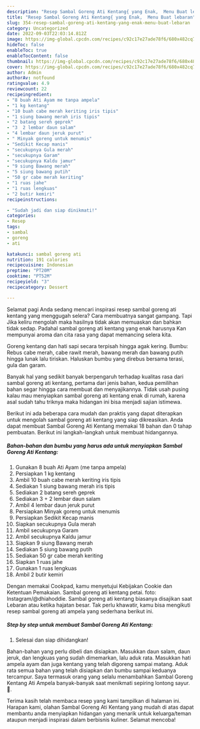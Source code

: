 ```yaml
---
description: "Resep Sambal Goreng Ati Kentang{ yang Enak,  Menu Buat lebaran"
title: "Resep Sambal Goreng Ati Kentang{ yang Enak,  Menu Buat lebaran"
slug: 354-resep-sambal-goreng-ati-kentang-yang-enak-menu-buat-lebaran
category: Uncategorized
date: 2022-09-03T22:03:14.812Z
image: https://img-global.cpcdn.com/recipes/c92c17e27ade78f6/680x482cq70/sambal-goreng-ati-kentang-foto-resep-utama.jpg
hideToc: false
enableToc: true
enableTocContent: false
thumbnail: https://img-global.cpcdn.com/recipes/c92c17e27ade78f6/680x482cq70/sambal-goreng-ati-kentang-foto-resep-utama.jpg
cover: https://img-global.cpcdn.com/recipes/c92c17e27ade78f6/680x482cq70/sambal-goreng-ati-kentang-foto-resep-utama.jpg
author: Admin
authorAv: notfound
ratingvalue: 4.9
reviewcount: 22
recipeingredient:
- "8 buah Ati Ayam me tanpa ampela"
- "1 kg kentang"
- "10 buah cabe merah keriting iris tipis"
- "1 siung bawang merah iris tipis"
- "2 batang sereh geprek"
- "3  2 lembar daun salam"
- "4 lembar daun jeruk purut"
- " Minyak goreng untuk menumis"
- "Sedikit Kecap manis"
- "secukupnya Gula merah"
- "secukupnya Garam"
- "secukupnya Kaldu jamur"
- "9 siung Bawang merah"
- "5 siung bawang putih"
- "50 gr cabe merah keriting"
- "1 ruas jahe"
- "1 ruas lengkuas"
- "2 butir kemiri"
recipeinstructions:

- "Sudah jadi dan siap dinikmati!"
categories:
- Resep
tags:
- sambal
- goreng
- ati

katakunci: sambal goreng ati 
nutrition: 191 calories
recipecuisine: Indonesian
preptime: "PT20M"
cooktime: "PT52M"
recipeyield: "3"
recipecategory: Dessert

---
```



Selamat pagi Anda sedang mencari inspirasi resep sambal goreng ati kentang yang menggugah selera? Cara membuatnya sangat gampang. Tapi Jika keliru mengolah maka hasilnya tidak akan memuaskan dan bahkan tidak sedap. Padahal sambal goreng ati kentang yang enak harusnya Kan mempunyai aroma dan cita rasa yang dapat memancing selera kita.


Goreng kentang dan hati sapi secara terpisah hingga agak kering. Bumbu: Rebus cabe merah, cabe rawit merah, bawang merah dan bawang putih hingga lunak lalu tiriskan. Haluskan bumbu yang direbus bersama terasi, gula dan garam.

Banyak hal yang sedikit banyak berpengaruh terhadap kualitas rasa dari sambal goreng ati kentang, pertama dari jenis bahan, kedua pemilihan bahan segar hingga cara membuat dan menyajikannya. Tidak usah pusing kalau mau menyiapkan sambal goreng ati kentang enak di rumah, karena asal sudah tahu triknya maka hidangan ini bisa menjadi sajian istimewa.


Berikut ini ada beberapa cara mudah dan praktis yang dapat diterapkan untuk mengolah sambal goreng ati kentang yang siap dikreasikan. Anda dapat membuat Sambal Goreng Ati Kentang memakai 18 bahan dan 0 tahap pembuatan. Berikut ini langkah-langkah untuk membuat hidangannya.

<!--inarticleads1-->

##### Bahan-bahan dan bumbu yang harus ada untuk menyiapkan Sambal Goreng Ati Kentang:

1. Gunakan 8 buah Ati Ayam (me tanpa ampela)
1. Persiapkan 1 kg kentang
1. Ambil 10 buah cabe merah keriting iris tipis
1. Sediakan 1 siung bawang merah iris tipis
1. Sediakan 2 batang sereh geprek
1. Sediakan 3 + 2 lembar daun salam
1. Ambil 4 lembar daun jeruk purut
1. Persiapkan  Minyak goreng untuk menumis
1. Persiapkan Sedikit Kecap manis
1. Siapkan secukupnya Gula merah
1. Ambil secukupnya Garam
1. Ambil secukupnya Kaldu jamur
1. Siapkan 9 siung Bawang merah
1. Sediakan 5 siung bawang putih
1. Sediakan 50 gr cabe merah keriting
1. Siapkan 1 ruas jahe
1. Gunakan 1 ruas lengkuas
1. Ambil 2 butir kemiri


Dengan memakai Cookpad, kamu menyetujui Kebijakan Cookie dan Ketentuan Pemakaian. Sambal goreng ati kentang petai. foto: Instagram/@dhiahoddie. Sambal goreng ati kentang biasanya disajikan saat Lebaran atau ketika hajatan besar. Tak perlu khawatir, kamu bisa mengikuti resep sambal goreng ati ampela yang sederhana berikut ini. 

<!--inarticleads2-->

##### Step by step untuk membuat Sambal Goreng Ati Kentang:


1. Selesai dan siap dihidangkan!

Bahan-bahan yang perlu dibeli dan disiapkan. Masukkan daun salam, daun jeruk, dan lengkuas yang sudah dimemarkan, lalu aduk rata. Masukkan hati ampela ayam dan juga kentang yang telah digoreng sampai matang. Aduk rata semua bahan yang telah disiapkan dan bumbu sampai keduanya tercampur. Saya termasuk orang yang selalu menambahkan Sambal Goreng Kentang Ati Ampela banyak-banyak saat menikmati sepiring lontong sayur. 🤭. 

Terima kasih telah membaca resep yang kami tampilkan di halaman ini. Harapan kami, olahan Sambal Goreng Ati Kentang yang mudah di atas dapat membantu anda menyiapkan hidangan yang menarik untuk keluarga/teman ataupun menjadi inspirasi dalam berbisnis kuliner. Selamat mencoba!
